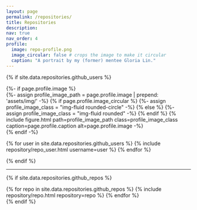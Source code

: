```yaml
---
layout: page
permalink: /repositories/
title: Repositories
description:
nav: true
nav_order: 4
profile:
  image: repo-profile.png
  image_circular: false # crops the image to make it circular
  caption: "A portrait by my (former) mentee Gloria Lin."
---
```


{% if site.data.repositories.github_users %}
<div class="repositories d-flex flex-wrap flex-md-row flex-column justify-content-between align-items-center">
  {%- if page.profile.image %}
  <div class="repo-profile">
    {%- assign profile_image_path = page.profile.image | prepend: 'assets/img/' -%}
    {% if page.profile.image_circular %}
      {%- assign profile_image_class = "img-fluid rounded-circle" -%}
    {% else %}
      {%- assign profile_image_class = "img-fluid rounded" -%}
    {% endif %}
    {% include figure.html
    path=profile_image_path
    class=profile_image_class
    caption=page.profile.caption
    alt=page.profile.image -%}
  </div>
  {% endif -%}

  {% for user in site.data.repositories.github_users %}
    {% include repository/repo_user.html username=user %}
  {% endfor %}
</div>
{% endif %}

---

{% if site.data.repositories.github_repos %}
<div class="repositories d-flex flex-wrap flex-md-row flex-column justify-content-between align-items-center">
  {% for repo in site.data.repositories.github_repos %}
    {% include repository/repo.html repository=repo %}
  {% endfor %}  
</div>
{% endif %}
